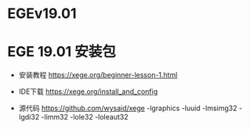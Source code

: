 # EGEv19.01
# EGE 19.01 安装包


- 安装教程 <https://xege.org/beginner-lesson-1.html>

- IDE下载 <https://xege.org/install_and_config>

- 源代码 <https://github.com/wysaid/xege>
-lgraphics -luuid -lmsimg32 -lgdi32 -limm32 -lole32 -loleaut32
